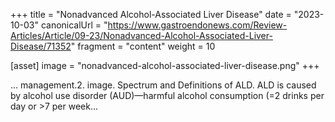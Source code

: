 +++
title = "Nonadvanced Alcohol-Associated Liver Disease"
date = "2023-10-03"
canonicalUrl = "https://www.gastroendonews.com/Review-Articles/Article/09-23/Nonadvanced-Alcohol-Associated-Liver-Disease/71352"
fragment = "content"
weight = 10

[asset]
    image = "nonadvanced-alcohol-associated-liver-disease.png"
+++

... management.2. image. Spectrum and Definitions of ALD. ALD is caused by 
alcohol use disorder (AUD)—harmful alcohol consumption (=2 drinks per day 
or >7 per week...
